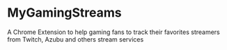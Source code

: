 # MyGamingStreams
A Chrome Extension to help gaming fans to track their favorites streamers from Twitch, Azubu and others stream services
